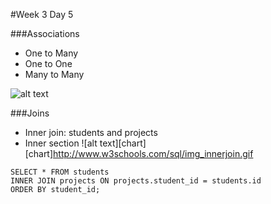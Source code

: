 #Week 3 Day 5

###Associations
- One to Many
- One to One
- Many to Many

![alt text](http://fms-itskills.ncl.ac.uk/db/ER.png)

###Joins
- Inner join: students and projects
- Inner section
![alt text][chart]
[chart]http://www.w3schools.com/sql/img_innerjoin.gif
```
SELECT * FROM students
INNER JOIN projects ON projects.student_id = students.id
ORDER BY student_id;
```
